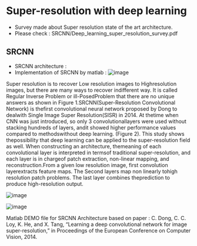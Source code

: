 # Super-resolution with deep learning
* Survey made about Super resolution state of the art architecture.
* Please check : SRCNN/Deep_learning_super_resolution_survey.pdf

## SRCNN

* SRCNN architecture : 
* Implementation of SRCNN by matlab :
![image](https://user-images.githubusercontent.com/80272042/151383045-d22eeaab-ec50-40b4-9b69-9d22e4714000.png)


Super resolution is to recover Low resolution images to Highresolution  images,  but  there  are  many  ways  to  recover  indifferent way. It is called Regular Inverse Problem or ill-PosedProblem that there are no unique answers as shown in Figure 1.SRCNN(Super-Resolution  Convolutional  Network)  is  thefirst  convolutional  neural  network  proposed  by  Dong  to  dealwith  Single  Image  Super  Resolution(SISR)  in  2014.  At  thetime when CNN was just introduced, so only 3 convolutionallayers  were  used  without  stacking  hundreds  of  layers,  andit  showed  higher  performance  values  compared  to  methodswithout   deep   learning.   (Figure   2).   This   study   shows   thepossibility  that  deep  learning  can  be  applied  to  the  super-resolution field as well. When constructing an architecture, themeaning  of  each  convolutional  layer  is  interpreted  in  termsof  traditional  super-resolution,  and  each  layer  is  in  chargeof  patch  extraction,  non-linear  mapping,  and  reconstruction.From  a  given  low  resolution  image,  first  convolution  layerextracts feature maps. The Second layers map non linearly tohigh  resolution  patch  problems.  The  last  layer  combines  theprediction to produce high-resolution output.

![image](https://user-images.githubusercontent.com/80272042/151383954-de80abcd-dd90-424c-92c3-7e5b0c5c96a3.png)

![image](https://user-images.githubusercontent.com/80272042/151384082-11e79b4a-3205-4214-939f-bff87cdd1c47.png)



Matlab DEMO file for SRCNN Architecture based on paper : 
C. Dong, C. C. Loy, K. He, and X. Tang, “Learning a deep convolutional network for image super-resolution,” in Proceedings of the European Conference on Computer Vision, 2014.
